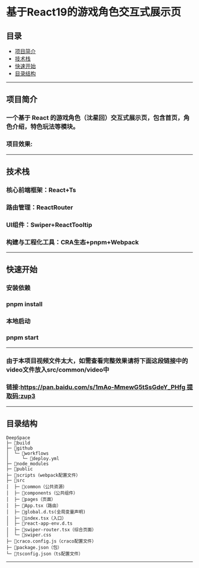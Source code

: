 # 基于React19的游戏角色交互式展示页
## 目录
- [项目简介](#项目简介)
- [技术栈](#技术栈)
- [快速开始](#快速开始)
- [目录结构](#目录结构)
------------------------------------
## 项目简介
### 一个基于 React 的游戏角色（沈星回）交互式展示页，包含首页，角色介绍，特色玩法等模块。
### 项目效果:
----------------------------------------------
## 技术栈
### 核心前端框架：React+Ts
### 路由管理：ReactRouter
### UI组件：Swiper+ReactTooltip
### 构建与工程化工具：CRA生态+pnpm+Webpack
--------------------------------------
## 快速开始
### 安装依赖
### pnpm install
### 本地启动
### pnpm start
--------------------------------------
### 由于本项目视频文件太大，如需查看完整效果请将下面这段链接中的video文件放入src/common/video中
### 链接:https://pan.baidu.com/s/1mAo-MmewG5tSsGdeY_PHfg 提取码:zup3
-------------------------
## 目录结构
```
DeepSpace
├─ 📁build
├─ 📁github
│  └─ 📁workflows
│     └─ 📄deploy.yml
├─ 📁node_modules
├─ 📁public
├─ 📁scripts（webpack配置文件）
├─ 📁src
│  ├─ 📁common（公共资源）
│  ├─ 📁components（公共组件）
│  ├─ 📁pages（页面）
│  ├─ 📄App.tsx（路由）
│  ├─ 📄global.d.ts(全局变量声明)
│  ├─ 📄index.tsx（入口）
│  ├─ 📄react-app-env.d.ts
│  ├─ 📄swiper-router.tsx（综合页面）
│  └─ 📄swiper.css
├─ 📄craco.config.js（craco配置文件）
├─ 📄package.json（包）
└─ 📄tsconfig.json（ts配置文件）
```
------------------------------------------